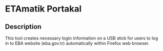 # ETAmatik Portakal

## Description

This tool creates necessary login information on a USB stick for users to log
in to EBA website (eba.gov.tr) automatically within Firefox web browser.
